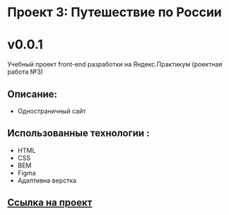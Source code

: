# Проект 3: Путешествие по России
# v0.0.1

Учебный проект front-end разработки на Яндекс.Практикум (роектная работа №3)
## Описание:
- Одностраничный сайт
## Использованные технологии :
- HTML
- CSS
- BEM
- Figma
- Адаптивна верстка

## [Ссылка на проект](https://github.com/TopPavel/russian-travel) 
